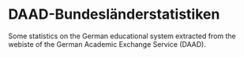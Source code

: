 # DAAD-Bundesländerstatistiken

Some statistics on the German educational system extracted from the webiste of the German Academic Exchange Service (DAAD).
